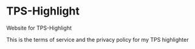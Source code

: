 # TPS-Highlight
Website for TPS-Highlight

This is the terms of service and the privacy policy for my TPS highlighter
